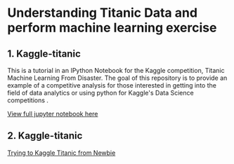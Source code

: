 # Understanding Titanic Data and perform machine learning exercise #


## 1. Kaggle-titanic ##

This is a tutorial in an IPython Notebook for the Kaggle competition, Titanic Machine Learning From Disaster. The goal of this repository is to provide an example of a competitive analysis for those interested in getting into the field of data analytics or using python for Kaggle's Data Science competitions .

[View full jupyter notebook here](http://nbviewer.jupyter.org/github/agconti/kaggle-titanic/blob/master/Titanic.ipynb)

## 2. Kaggle-titanic ##
[Trying to Kaggle Titanic from Newbie](https://www.kaggle.com/ericnana/titanic/trying-to-kaggle-titanic-from-newbie)


